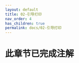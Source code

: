 ```yaml
---
layout: default
title: 02-引导打印
nav_order: 4
has_children: true
permalink: docs/02-引导打印
---
```


# 此章节已完成注解